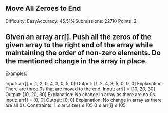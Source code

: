 ## Move All Zeroes to End
Difficulty: EasyAccuracy: 45.51%Submissions: 227K+Points: 2

## Given an array arr[]. Push all the zeros of the given array to the right end of the array while maintaining the order of non-zero elements. Do the mentioned change in the array in place.

Examples:

Input: arr[] = [1, 2, 0, 4, 3, 0, 5, 0]
Output: [1, 2, 4, 3, 5, 0, 0, 0]
Explanation: There are three 0s that are moved to the end.
Input: arr[] = [10, 20, 30]
Output: [10, 20, 30]
Explanation: No change in array as there are no 0s.
Input: arr[] = [0, 0]
Output: [0, 0]
Explanation: No change in array as there are all 0s.
Constraints:
1 ≤ arr.size() ≤ 105
0 ≤ arr[i] ≤ 105